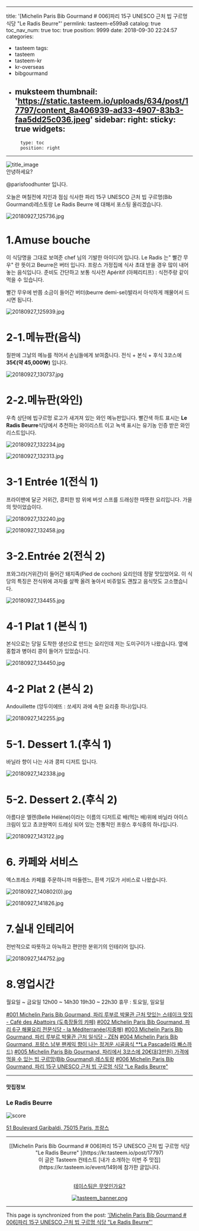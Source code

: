 
---
title: '[Michelin Paris Bib Gourmand # 006]파리 15구 UNESCO 근처 빕 구르멍 식당 "Le Radis Beurre"'
permlink: tasteem-e599a8
catalog: true
toc_nav_num: true
toc: true
position: 9999
date: 2018-09-30 22:24:57
categories:
- tasteem
tags:
- tasteem
- tasteem-kr
- kr-overseas
- bibgourmand
- muksteem
thumbnail: 'https://static.tasteem.io/uploads/634/post/17797/content_8a406939-ad33-4907-83b3-faa5dd25c036.jpeg'
sidebar:
    right:
        sticky: true
widgets:
    -
        type: toc
        position: right
---


![title_image](https://static.tasteem.io/uploads/634/post/17797/content_8a406939-ad33-4907-83b3-faa5dd25c036.jpeg)
<br/>
안녕하세요?

@parisfoodhunter 입니다. 

오늘은 며칠전에 지인과 점심 식사한 파리 15구 UNESCO 근처 빕 구르멍(Bib Gourmand)레스토랑 Le Radis Beurre 에 대해서 포스팅 올리겠습니다. 


![20180927_125736.jpg](https://static.tasteem.io/uploads/image/image/79257/88d1061d-74bc-4fa9-8a3a-d0f594be5b48.jpeg)

# 1.Amuse bouche
이 식당명을 그대로 보여준 chef 님의 기발한 아이디어 입니다. Le Radis 는" 빨간 무우" 란 뜻이고 Beurre은 버터 입니다. 
프랑스 가정집에 식사 초대 받을 경우 많이 내어 놓는 음식입니다. 준비도 간단하고 보통 식사전 Apéritif (아페리티프) : 식전주랑 같이 먹을 수 있습니다.

빨간 무우에 반쯤 소금이 들어간 버터(beurre demi-sel)발라서 아삭하게 깨물어서 드시면 됩니다. 


![20180927_125939.jpg](https://static.tasteem.io/uploads/image/image/79258/cb47542c-beee-423a-a935-7b91bc3b5db2.jpeg)

# 2-1.메뉴판(음식)
칠판에 그날의 메뉴를 적어서 손님들에게 보여줍니다. 전식 + 본식 + 후식 3코스에 **35€(약 45,000₩)** 입니다. 


![20180927_130737.jpg](https://static.tasteem.io/uploads/image/image/79259/cb47542c-beee-423a-a935-7b91bc3b5db2.jpeg)

# 2-2.메뉴판(와인)
우측 상단에 빕구르멍 로고가 새겨져 있는 와인 메뉴판입니다.
빨간색 하트 표시는 **Le Radis Beurre**식당에서 추천하는 와이리스트 이고 녹색 표시는 유기농 인증 받은 와인 리스트입니다.



![20180927_132234.jpg](https://static.tasteem.io/uploads/image/image/79260/88d1061d-74bc-4fa9-8a3a-d0f594be5b48.jpeg)


![20180927_132313.jpg](https://static.tasteem.io/uploads/image/image/79261/cb47542c-beee-423a-a935-7b91bc3b5db2.jpeg)

# 3-1 Entrée 1(전식 1)
프라이팬에 달군 거위간, 콩피한 밤 위에 버섯 스프를 드래싱한 따뜻한 요리입니다.  가을의 맛이었습이다.


![20180927_132240.jpg](https://static.tasteem.io/uploads/image/image/79262/cb47542c-beee-423a-a935-7b91bc3b5db2.jpeg)


![20180927_132458.jpg](https://static.tasteem.io/uploads/image/image/79263/cb47542c-beee-423a-a935-7b91bc3b5db2.jpeg)

# 3-2.Entrée 2(전식 2)
프와그라(거위간)이 들어간 돼지족(Pied de cochon) 요리인데 정말 맛있었어요. 이 식당의 특징은 전식위에 과자를 살짝 올려 놓아서 비쥬얼도 괜찮고 음식맛도 고소했습니다. 


![20180927_134455.jpg](https://static.tasteem.io/uploads/image/image/79264/88d1061d-74bc-4fa9-8a3a-d0f594be5b48.jpeg)

# 4-1 Plat 1 (본식 1)
본식으로는 당일 도착한 생선으로 만드는 요리인데 저는  도미구이가 나왔습니다.  옆에 홍합과 병아리 콩이 들어가 있었습니다. 


![20180927_134450.jpg](https://static.tasteem.io/uploads/image/image/79265/88d1061d-74bc-4fa9-8a3a-d0f594be5b48.jpeg)

# 4-2 Plat 2 (본식 2)
Andouillette (앙두이에뜨 :  쏘세지 과에 속한 요리중 하나)입니다.


![20180927_142255.jpg](https://static.tasteem.io/uploads/image/image/79266/88d1061d-74bc-4fa9-8a3a-d0f594be5b48.jpeg)

# 5-1. Dessert 1.(후식 1)
바닐라 향이 나는 사과 콩피 디저트 입니다.


![20180927_142338.jpg](https://static.tasteem.io/uploads/image/image/79267/cb47542c-beee-423a-a935-7b91bc3b5db2.jpeg)

# 5-2. Dessert 2.(후식 2)
아름다운 엘렌(Belle Hélène)이라는 이름의 디저트로 배(먹는 배)위에  바닐라 아이스 크림이 있고 쵸코원액이 드레싱 되어 있는 전통적인 프랑스 후식중의 하나입니다.


![20180927_143122.jpg](https://static.tasteem.io/uploads/image/image/79275/88d1061d-74bc-4fa9-8a3a-d0f594be5b48.jpeg)

# 6. 카페와 서비스
엑스프레소 카페를 주문하니까 마들렌느, 흰색 기모가 서비스로 나왔습니다.


![20180927_140802(0).jpg](https://static.tasteem.io/uploads/image/image/79279/cb47542c-beee-423a-a935-7b91bc3b5db2.jpeg)


![20180927_141826.jpg](https://static.tasteem.io/uploads/image/image/79280/88d1061d-74bc-4fa9-8a3a-d0f594be5b48.jpeg)

# 7.실내 인테리어
전반적으로 따뜻하고 아늑하고 편안한 분위기의 인테리어 입니다.


![20180927_144752.jpg](https://static.tasteem.io/uploads/image/image/79281/cb47542c-beee-423a-a935-7b91bc3b5db2.jpeg)

# 8.영업시간
월요일 ~ 금요일   12h00 ~ 14h30
                                19h30 ~ 22h30
휴무  :    토요일, 일요일


[#001 Michelin Paris Bib Gourmand, 파리 루부르 박물관 근처 맛있는 스테이크 맛집 - Café des Abattoirs (도축장들의 카페)](https://steemit.com/tasteem/@parisfoodhunter/tasteem-db8b86)
[#002 Michelin Paris Bib Gourmand, 파리 6구 해물요리 전문식당 - la Méditerranée(지중해)](https://steemit.com/tasteem/@parisfoodhunter/tasteem-7087c2)
[#003 Michelin Paris Bib Gourmand, 파리 루부르 박물관 근처 일식당 - ZEN](https://steemit.com/tasteem/@parisfoodhunter/tasteem-af08bd)
[#004 Michelin Paris Bib Gourmand, 프랑스 남부 팬케익 향이 나는 정겨운 시골음식 **La Pascade(라 빠스까드)](https://steemit.com/tasteem/@parisfoodhunter/tasteem-7342dd)
[#005 Michelin Paris Bib Gourmand, 파리에서 3코스에 20€대(3만원) 가격에 먹을 수 있는 빕 구르망(Bib Gourmand) 레스토랑](https://steemit.com/tasteem/@parisfoodhunter/tasteem-7304ce)
[#006 Michelin Paris Bib Gourmand, 파리 15구 UNESCO 근처 빕 구르멍 식당 "Le Radis Beurre"](https://steemit.com/tasteem/@parisfoodhunter/tasteem-e599a8)




---------------------
#### 맛집정보
### Le Radis Beurre
![score](https://static.tasteem.io/images/steem/2Crowns.png)

[51 Boulevard Garibaldi, 75015 Paris, 프랑스](https://kr.tasteem.io/post/17797#map)

-----------------------------------------
<center>[[Michelin Paris Bib Gourmand # 006]파리 15구 UNESCO 근처 빕 구르멍 식당 "Le Radis Beurre" ](https://kr.tasteem.io/post/17797)
<br/>이 글은 Tasteem 컨테스트
 [내가 소개하는  이번 주 맛집](https://kr.tasteem.io/event/149)에 참가한 글입니다.

<br/>[테이스팀은 무엇인가요?](https://kr.tasteem.io/about)

[![tasteem_banner.png](https://static.tasteem.io/images/tasteem_banner_v3.png)](https://kr.tasteem.io)</center>

- - -

This page is synchronized from the post: ['[Michelin Paris Bib Gourmand # 006]파리 15구 UNESCO 근처 빕 구르멍 식당 "Le Radis Beurre"'](https://steemit.com/@parisfoodhunter/tasteem-e599a8)
